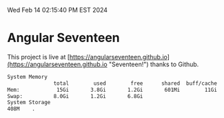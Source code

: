 Wed Feb 14 02:15:40 PM EST 2024

# Angular Seventeen


This project is live at [https://angularseventeen.github.io](https://angularseventeen.github.io "Seventeen!") thanks to Github.

```bash
System Memory
               total        used        free      shared  buff/cache   available
Mem:            15Gi       3.8Gi       1.2Gi       601Mi        11Gi        11Gi
Swap:          8.0Gi       1.2Gi       6.8Gi
System Storage
408M	.
```
